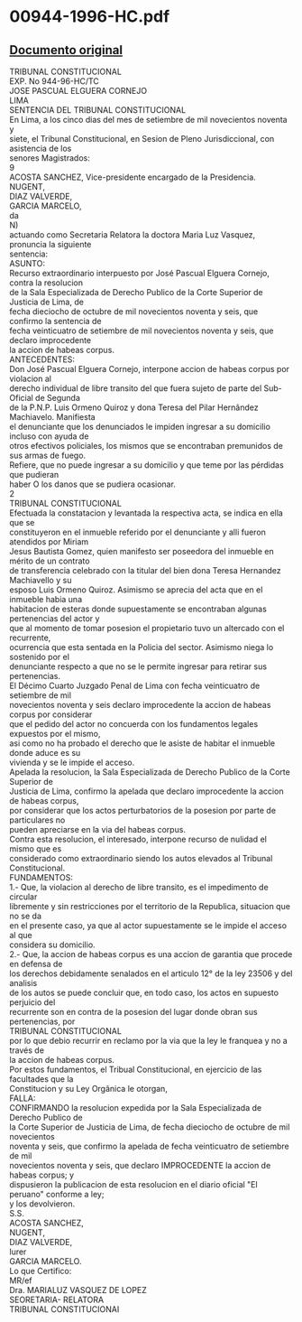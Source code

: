 
00944-1996-HC.pdf
=================
  
[Documento original](https://tc.gob.pe/jurisprudencia/1997/00944-1996-HC.pdf)  
---  
TRIBUNAL CONSTITUCIONAL  
EXP. No 944-96-HC/TC  
JOSE PASCUAL ELGUERA CORNEJO  
LIMA  
SENTENCIA DEL TRIBUNAL CONSTITUCIONAL  
En Lima, a los cinco dias del mes de setiembre de mil novecientos noventa y  
siete, el Tribunal Constitucional, en Sesion de Pleno Jurisdiccional, con asistencia de los  
senores Magistrados:  
9  
ACOSTA SANCHEZ, Vice-presidente encargado de la Presidencia.  
NUGENT,  
DIAZ VALVERDE,  
GARCIA MARCELO,  
da  
N)  
actuando como Secretaria Relatora la doctora Maria Luz Vasquez, pronuncia la siguiente  
sentencia:  
ASUNTO:  
Recurso extraordinario interpuesto por José Pascual Elguera Cornejo, contra la resolucion  
de la Sala Especializada de Derecho Publico de la Corte Superior de Justicia de Lima, de  
fecha dieciocho de octubre de mil novecientos noventa y seis, que confirmo la sentencia de  
fecha veinticuatro de setiembre de mil novecientos noventa y seis, que declaro improcedente  
la accion de habeas corpus.  
ANTECEDENTES:  
Don José Pascual Elguera Cornejo, interpone accion de habeas corpus por violacion al  
derecho individual de libre transito del que fuera sujeto de parte del Sub-Oficial de Segunda  
de la P.N.P. Luis Ormeno Quiroz y dona Teresa del Pilar Hernândez Machiavelo. Manifiesta  
el denunciante que los denunciados le impiden ingresar a su domicilio incluso con ayuda de  
otros efectivos policiales, los mismos que se encontraban premunidos de sus armas de fuego.  
Refiere, que no puede ingresar a su domicilio y que teme por las pérdidas que pudieran  
haber O los danos que se pudiera ocasionar.  
2  
TRIBUNAL CONSTITUCIONAL  
Efectuada la constatacion y levantada la respectiva acta, se indica en ella que se  
constituyeron en el inmueble referido por el denunciante y alli fueron atendidos por Miriam  
Jesus Bautista Gomez, quien manifesto ser poseedora del inmueble en mérito de un contrato  
de transferencia celebrado con la titular del bien dona Teresa Hernandez Machiavello y su  
esposo Luis Ormeno Quiroz. Asimismo se aprecia del acta que en el inmueble habia una  
habitacion de esteras donde supuestamente se encontraban algunas pertenencias del actor y  
que al momento de tomar posesion el propietario tuvo un altercado con el recurrente,  
ocurrencia que esta sentada en la Policia del sector. Asimismo niega lo sostenido por el  
denunciante respecto a que no se le permite ingresar para retirar sus pertenencias.  
El Décimo Cuarto Juzgado Penal de Lima con fecha veinticuatro de setiembre de mil  
novecientos noventa y seis declaro improcedente la accion de habeas corpus por considerar  
que el pedido del actor no concuerda con los fundamentos legales expuestos por el mismo,  
asi como no ha probado el derecho que le asiste de habitar el inmueble donde aduce es su  
vivienda y se le impide el acceso.  
Apelada la resolucion, la Sala Especializada de Derecho Publico de la Corte Superior de  
Justicia de Lima, confirmo la apelada que declaro improcedente la accion de habeas corpus,  
por considerar que los actos perturbatorios de la posesion por parte de particulares no  
pueden apreciarse en la via del habeas corpus.  
Contra esta resolucion, el interesado, interpone recurso de nulidad el mismo que es  
considerado como extraordinario siendo los autos elevados al Tribunal Constitucional.  
FUNDAMENTOS:  
1.- Que, la violacion al derecho de libre transito, es el impedimento de circular  
libremente y sin restricciones por el territorio de la Republica, situacion que no se da  
en el presente caso, ya que al actor supuestamente se le impide el acceso al que  
considera su domicilio.  
2.- Que, la accion de habeas corpus es una accion de garantia que procede en defensa de  
los derechos debidamente senalados en el articulo 12° de la ley 23506 y del analisis  
de los autos se puede concluir que, en todo caso, los actos en supuesto perjuicio del  
recurrente son en contra de la posesion del lugar donde obran sus pertenencias, por  
TRIBUNAL CONSTITUCIONAL  
por lo que debio recurrir en reclamo por la via que la ley le franquea y no a través de  
la accion de habeas corpus.  
Por estos fundamentos, el Tribual Constitucional, en ejercicio de las facultades que la  
Constitucion y su Ley Orgânica le otorgan,  
FALLA:  
CONFIRMANDO la resolucion expedida por la Sala Especializada de Derecho Publico de  
la Corte Superior de Justicia de Lima, de fecha dieciocho de octubre de mil novecientos  
noventa y seis, que confirmo la apelada de fecha veinticuatro de setiembre de mil  
novecientos noventa y seis, que declaro IMPROCEDENTE la accion de habeas corpus; y  
dispusieron la publicacion de esta resolucion en el diario oficial "El peruano" conforme a ley;  
y los devolvieron.  
S.S.  
ACOSTA SANCHEZ,  
NUGENT,  
DIAZ VALVERDE,  
lurer  
GARCIA MARCELO.  
Lo que Certifico:  
MR/ef  
Dra. MARIALUZ VASQUEZ DE LOPEZ  
SEORETARIA- RELATORA  
TRIBUNAL CONSTITUCIONAI